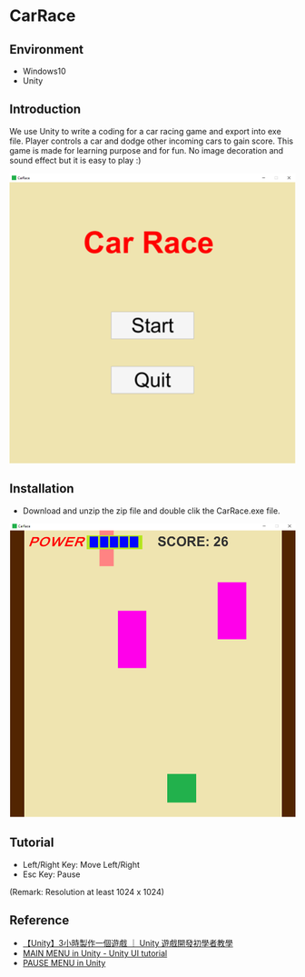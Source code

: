 # CarRace

## Environment

- Windows10
- Unity

## Introduction

We use Unity to write a coding for a car racing game and export into exe file. Player controls a car and dodge other incoming cars to gain score. This game is made for learning purpose and for fun. No image decoration and sound effect but it is easy to play :)

![Menu](Menu.png)

## Installation

- Download and unzip the zip file and double clik the CarRace.exe file.

![PlayScene](PlayScene.png)

## Tutorial

- Left/Right Key: Move Left/Right
- Esc Key: Pause

(Remark: Resolution at least 1024 x 1024)

## Reference

- [【Unity】3小時製作一個遊戲 ｜ Unity 遊戲開發初學者教學](https://www.youtube.com/watch?v=nPW6tKeapsM)
- [MAIN MENU in Unity - Unity UI tutorial](https://www.youtube.com/watch?v=RsgiYqLID-U)
- [PAUSE MENU in Unity](https://www.youtube.com/watch?v=JivuXdrIHK0)